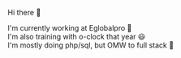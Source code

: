 <!--
**TAROTLucas/TAROTLucas** is a ✨ _special_ ✨ repository because its `README.md` (this file) appears on your GitHub profile.

Here are some ideas to get you started:

- 🔭 I’m currently working on ...
- 🌱 I’m currently learning ...
- 👯 I’m looking to collaborate on ...
- 🤔 I’m looking for help with ...
- 💬 Ask me about ...
- 📫 How to reach me: ...
- 😄 Pronouns: ...
- ⚡ Fun fact: ...
-->
Hi there :wave:<br/>

I'm currently working at Eglobalpro :facepunch: <br/>
I'm also training with o-clock that year :smiley:<br/> 
I'm mostly doing php/sql, but OMW to full stack :clap:<br/> 
